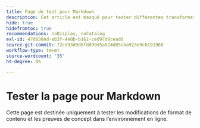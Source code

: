 ```yaml
---
title: Page de test pour Markdown
description: Cet article est masqué pour tester différentes transformations Markdown.
hide: true
hidefromtoc: true
recommendations: noDisplay, noCatalog
exl-id: 47d838ed-ab3f-4e0b-b161-ced97d8ceadd
source-git-commit: 72cd93d9d6fdd99d5a524d05cba923e9c0191960
workflow-type: tm+mt
source-wordcount: '35'
ht-degree: 0%

---
```


# Tester la page pour Markdown

Cette page est destinée uniquement à tester les modifications de format de contenu et les preuves de concept dans l’environnement en ligne.

